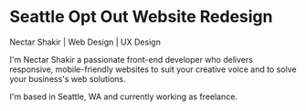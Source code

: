 # Seattle Opt Out Website Redesign
Nectar Shakir | Web Design | UX Design<br>
<p>I'm Nectar Shakir a passionate front-end developer who delivers responsive, mobile-friendly websites to suit your creative voice and to solve your business's web solutions.

I'm based in Seattle, WA and currently working as freelance.
